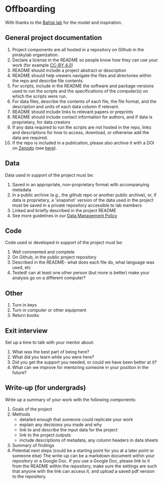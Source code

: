 Offboarding
================

With thanks to the [Bahlai lab](https://github.com/BahlaiLab) for the model and inspiration.

General project documentation
-----------------------------

1.  Project components are all hosted in a repository on Github in the pinskylab organization.
2.  Declare a license in the README so people know how they can use your work (for example [CC-BY 4.0](https://creativecommons.org/licenses/by/4.0/))
3.  README should include a project abstract or description
4.  README should help viewers navigate the files and directories within the repo and describe file contents.
5.  For scripts, include in the README the software and package versions used to run the scripts and the specifications of the computer(s) on which the scripts were run.
6.  For data files, describe the contents of each file, the file format, and the description and units of each data column if relevant.
7.  README should include links to relevant papers or preprints
8.  README should include contact information for authors, and if data is proprietary, for data creators
9.  If any data required to run the scripts are not hosted in the repo, links and descriptions for how to access, download, or otherwise add the data are required.
10.  If the repo is included in a publication, please also archive it with a DOI on [Zenodo](https://www.zenodo.org) (see [here](https://github.com/pinskylab/pinskylab_methods/blob/master/cookbook.md#archiving-a-git-repo-with-zenodo-for-a-publication)).

Data
----

Data used in support of the project must be:
1. Saved in an appropriate, non-proprietary format with accompanying metadata
1. In a public archive (e.g., the github repo or another public archive), or, if data is proprietary, a 'snapshot' version of the data used in the project must be saved in a private repository accessible to lab members
1. Linked and briefly described in the project README
2. See more guidelines in our [Data Management Policy](https://github.com/pinskylab/how_we_work/blob/master/data-management.md)

Code
----

Code used or developed in support of the project must be:
1. Well commented and complete
1. On Github, in the public project repository
1. Described in the README- what does each file do, what language was used, etc
1. Tested! can at least one other person (but more is better) make your analysis go on a different computer?

Other
----
1. Turn in keys
1. Turn in computer or other equipment
1. Return books

Exit interview
--------------
Set up a time to talk with your mentor about:
1. What was the best part of being here?
1. What did you learn while you were here?
1. Did you get the support you needed, or could we have been better at it?
1. What can we improve for mentoring someone in your position in the future?

Write-up (for undergrads)
-------------------------
Write up a summary of your work with the following components:
1. Goals of the project
1. Methods
   * detailed enough that someone could replicate your work
   * explain any decisions you made and why
   * link to and describe the input data for the project
   * link to the project outputs
   * include descriptions of metadata, any column headers in data sheets
1. Summary of findings
1. Potential next steps (could be a starting point for you at a later point or someone else)
The write-up can be a markdown document within your repository or a Google Doc. If you use a Google Doc, please link to it from the README within the repository, make sure the settings are such that anyone with the link can access it, and upload a saved pdf version to the repository.
